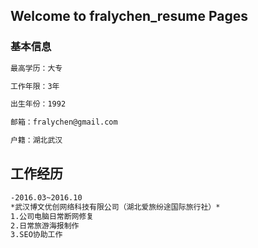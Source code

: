 ## Welcome to fralychen_resume Pages


### 基本信息

```markdown
最高学历：大专

工作年限：3年

出生年份：1992

邮箱：fralychen@gmail.com

户籍：湖北武汉
```

## 工作经历
```markdown
-2016.03~2016.10
*武汉博文优创网络科技有限公司（湖北爱旅纷途国际旅行社）*
1.公司电脑日常断网修复
2.日常旅游海报制作
3.SEO协助工作
```
